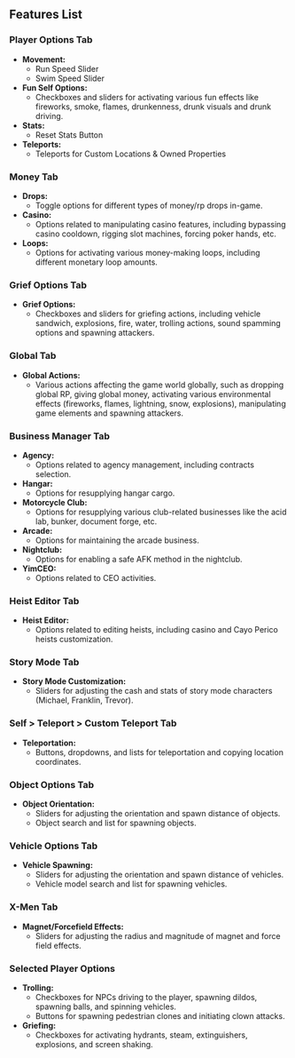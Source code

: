 ## Features List

### Player Options Tab
- **Movement:**
  - Run Speed Slider
  - Swim Speed Slider
- **Fun Self Options:**
  - Checkboxes and sliders for activating various fun effects like fireworks, smoke, flames, drunkenness, drunk visuals and drunk driving.
- **Stats:**
  - Reset Stats Button
- **Teleports:**
  - Teleports for Custom Locations & Owned Properties

### Money Tab
- **Drops:**
  - Toggle options for different types of money/rp drops in-game.
- **Casino:**
  - Options related to manipulating casino features, including bypassing casino cooldown, rigging slot machines, forcing poker hands, etc.
- **Loops:**
  - Options for activating various money-making loops, including different monetary loop amounts.

### Grief Options Tab
- **Grief Options:**
  - Checkboxes and sliders for griefing actions, including vehicle sandwich, explosions, fire, water, trolling actions, sound spamming options and spawning attackers.

### Global Tab
- **Global Actions:**
  - Various actions affecting the game world globally, such as dropping global RP, giving global money, activating various environmental effects (fireworks, flames, lightning, snow, explosions), manipulating game elements and spawning attackers.

### Business Manager Tab
- **Agency:**
  - Options related to agency management, including contracts selection.
- **Hangar:**
  - Options for resupplying hangar cargo.
- **Motorcycle Club:**
  - Options for resupplying various club-related businesses like the acid lab, bunker, document forge, etc.
- **Arcade:**
  - Options for maintaining the arcade business.
- **Nightclub:**
  - Options for enabling a safe AFK method in the nightclub.
- **YimCEO:**
  - Options related to CEO activities.

### Heist Editor Tab
- **Heist Editor:**
  - Options related to editing heists, including casino and Cayo Perico heists customization.

### Story Mode Tab
- **Story Mode Customization:**
  - Sliders for adjusting the cash and stats of story mode characters (Michael, Franklin, Trevor).

### Self > Teleport > Custom Teleport Tab
- **Teleportation:**
  - Buttons, dropdowns, and lists for teleportation and copying location coordinates.

### Object Options Tab
- **Object Orientation:**
  - Sliders for adjusting the orientation and spawn distance of objects.
  - Object search and list for spawning objects.

### Vehicle Options Tab
- **Vehicle Spawning:**
  - Sliders for adjusting the orientation and spawn distance of vehicles.
  - Vehicle model search and list for spawning vehicles.

### X-Men Tab
- **Magnet/Forcefield Effects:**
  - Sliders for adjusting the radius and magnitude of magnet and force field effects.

### Selected Player Options
- **Trolling:**
  - Checkboxes for NPCs driving to the player, spawning dildos, spawning balls, and spinning vehicles.
  - Buttons for spawning pedestrian clones and initiating clown attacks.
- **Griefing:**
  - Checkboxes for activating hydrants, steam, extinguishers, explosions, and screen shaking.
